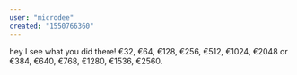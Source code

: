 ```yaml
---
user: "microdee"
created: "1550766360"
---
```


hey I see what you did there! €32, €64, €128, €256, €512, €1024, €2048 or €384, €640, €768, €1280, €1536, €2560.
